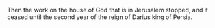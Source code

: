 Then the work on the house of God that is in Jerusalem stopped, and it ceased until the second year of the reign of Darius king of Persia.
